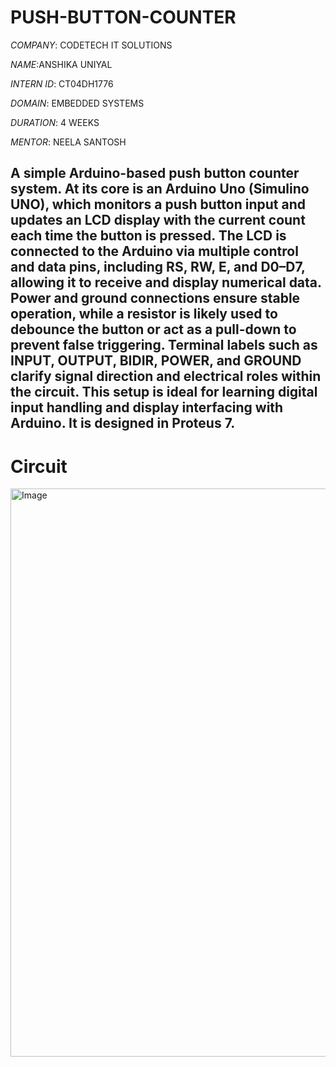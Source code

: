 # PUSH-BUTTON-COUNTER

*COMPANY*: CODETECH IT SOLUTIONS

*NAME*:ANSHIKA UNIYAL

*INTERN ID*: CT04DH1776

*DOMAIN*: EMBEDDED SYSTEMS

*DURATION*: 4 WEEKS

*MENTOR*: NEELA SANTOSH

##  A simple Arduino-based push button counter system. At its core is an Arduino Uno (Simulino UNO), which monitors a push button input and updates an LCD display with the current count each time the button is pressed. The LCD is connected to the Arduino via multiple control and data pins, including RS, RW, E, and D0–D7, allowing it to receive and display numerical data. Power and ground connections ensure stable operation, while a resistor is likely used to debounce the button or act as a pull-down to prevent false triggering. Terminal labels such as INPUT, OUTPUT, BIDIR, POWER, and GROUND clarify signal direction and electrical roles within the circuit. This setup is ideal for learning digital input handling and display interfacing with Arduino. It is designed in Proteus 7.

# Circuit
<img width="1840" height="909" alt="Image" src="https://github.com/user-attachments/assets/68ea52cb-3eb9-4c7b-a767-9d6a84eaa638" />
